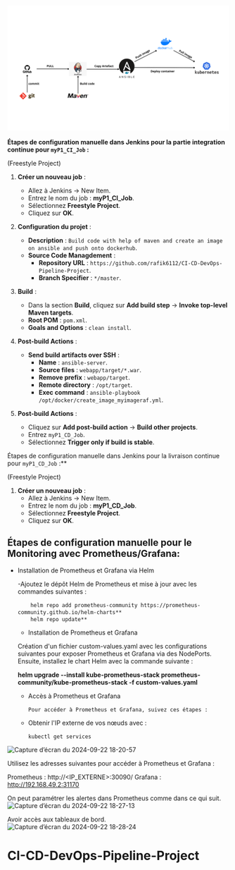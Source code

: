 ![alt text](webapp/src/main/webapp/WEB-INF/CI-CD-DevOps-Pipeline-Project.png)


**Étapes de configuration manuelle dans Jenkins pour la partie integration continue pour `myP1_CI_Job` :**

 (Freestyle Project)

1. **Créer un nouveau job** :
   - Allez à Jenkins -> New Item.
   - Entrez le nom du job : **myP1_CI_Job**.
   - Sélectionnez **Freestyle Project**.
   - Cliquez sur **OK**.

2. **Configuration du projet** :
   - **Description** : `Build code with help of maven and create an image on ansible and push onto dockerhub`.
   - **Source Code Managdement** :
     - **Repository URL** : `https://github.com/rafik6112/CI-CD-DevOps-Pipeline-Project`.
     - **Branch Specifier** : `*/master`.

3. **Build** :
   - Dans la section **Build**, cliquez sur **Add build step** -> **Invoke top-level Maven targets**.
   - **Root POM** : `pom.xml`.
   - **Goals and Options** : `clean install`.

4. **Post-build Actions** :
   - **Send build artifacts over SSH** :
     - **Name** : `ansible-server`.
     - **Source files** : `webapp/target/*.war`.
     - **Remove prefix** : `webapp/target`.
     - **Remote directory** : `/opt/target`.
     - **Exec command** : `ansible-playbook /opt/docker/create_image_myimageraf.yml`.

5. **Post-build Actions** :
   - Cliquez sur **Add post-build action** -> **Build other projects**.
   - Entrez `myP1_CD_Job`.
   - Sélectionnez **Trigger only if build is stable**.


Étapes de configuration manuelle dans Jenkins pour la livraison continue pour `myP1_CD_Job` :**

 (Freestyle Project)

1. **Créer un nouveau job** :
   - Allez à Jenkins -> New Item.
   - Entrez le nom du job : **myP1_CD_Job**.
   - Sélectionnez **Freestyle Project**.
   - Cliquez sur **OK**.
  

  ## Étapes de configuration manuelle pour le Monitoring avec Prometheus/Grafana:

* Installation de Prometheus et Grafana via Helm

    -Ajoutez le dépôt Helm de Prometheus et mise à jour avec les commandes suivantes :

          helm repo add prometheus-community https://prometheus-community.github.io/helm-charts**
          helm repo update**
	
   - Installation de Prometheus et Grafana
	
	Création d'un fichier custom-values.yaml avec les configurations suivantes pour exposer Prometheus et Grafana via des NodePorts.
	Ensuite, installez le chart Helm avec la commande suivante :
	
	**helm upgrade --install kube-prometheus-stack prometheus-community/kube-prometheus-stack -f custom-values.yaml**
	
  - Accès à Prometheus et Grafana

        Pour accéder à Prometheus et Grafana, suivez ces étapes :

  - Obtenir l'IP externe de vos nœuds avec :

        kubectl get services
   
![Capture d’écran du 2024-09-22 18-20-57](https://github.com/user-attachments/assets/33cb46fd-ddba-4d66-9cdc-72f6e178a024)

Utilisez les adresses suivantes pour accéder à Prometheus et Grafana :

Prometheus : http://<IP_EXTERNE>:30090/
Grafana : http://192.168.49.2:31170

On peut paramétrer les alertes dans Prometheus comme dans ce qui suit.
![Capture d’écran du 2024-09-22 18-27-13](https://github.com/user-attachments/assets/dd323f3d-072b-4187-8f85-d1018eb11ed4)

Avoir accès aux tableaux de bord.
![Capture d’écran du 2024-09-22 18-28-24](https://github.com/user-attachments/assets/69656509-3750-4386-8b75-09de306ef814)


 



# CI-CD-DevOps-Pipeline-Project
